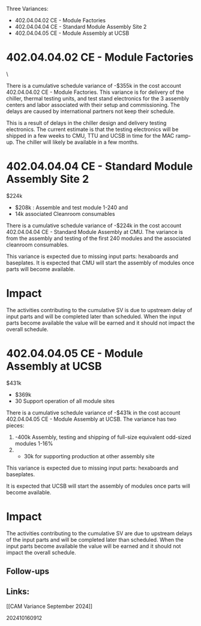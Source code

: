 Three Variances:
- 402.04.04.02 CE - Module Factories
- 402.04.04.04 CE - Standard Module Assembly Site 2
- 402.04.04.05 CE - Module Assembly at UCSB


# 402.04.04.02 CE - Module Factories

\

There is a cumulative schedule variance of -$355k in the cost account 402.04.04.02 CE - Module Factories.  This variance is for delivery of the chiller, thermal testing units, and test stand electronics for the 3 assembly centers and labor associated with their setup and commissioning. The delays are caused by international partners not keep their schedule. 

This is a result of delays in the chiller design and delivery testing electronics. The current estimate is that the testing electronics will be shipped in a few weeks to CMU, TTU and UCSB in time for the MAC ramp-up.  The chiller will likely be available in a few months. 


# 402.04.04.04 CE - Standard Module Assembly Site 2

$224k
- $208k : Assemble and test module 1-240 and 
- 14k associated Cleanroom consumables

There is a cumulative schedule variance of -$224k in the cost account 
402.04.04.04 CE - Standard Module Assembly at CMU.  The variance is from the assembly and testing of the first 240 modules and the associated cleanroom consumables.


This variance is expected due to missing input parts: hexaboards and baseplates. 
It is expected that CMU will start the assembly of modules once parts will become available.

# Impact
The activities contributing to the cumulative SV is due to upstream delay of input parts and will be completed later than scheduled.  When the input parts become available the value will be earned and it should not impact the overall schedule.


# 402.04.04.05 CE - Module Assembly at UCSB

$431k
- $369k
- 30 Support operation of all module sites


There is a cumulative schedule variance of -$431k in the cost account 
402.04.04.05 CE - Module Assembly at UCSB.  The variance has two pieces:
1) -400k Assembly, testing and shipping of full-size equivalent odd-sized modules 1-16%
2) - 30k for supporting production at other assembly site

This variance is expected due to missing input parts: hexaboards and baseplates. 

It is expected that UCSB will start the assembly of modules once parts will become available.


# Impact
The activities contributing to the cumulative SV are due to upstream delays of the input parts and will be completed later than scheduled.  When the input parts become available the value will be earned and it should not impact the overall schedule.

## Follow-ups


## Links: 
[[CAM Variance September 2024]]



202410160912
